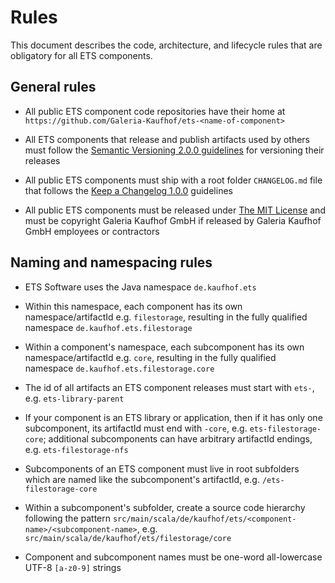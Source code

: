 # Rules

This document describes the code, architecture, and lifecycle rules that are obligatory for all ETS components.


## General rules

- All public ETS component code repositories have their home at `https://github.com/Galeria-Kaufhof/ets-<name-of-component>`

- All ETS components that release and publish artifacts used by others must follow the [Semantic Versioning 2.0.0 guidelines](https://semver.org/spec/v2.0.0.html) for versioning their releases

- All public ETS components must ship with a root folder `CHANGELOG.md` file that follows the [Keep a Changelog 1.0.0](https://keepachangelog.com/en/1.0.0/) guidelines

- All public ETS components must be released under [The MIT License](https://opensource.org/licenses/MIT) and must be copyright Galeria Kaufhof GmbH if released by Galeria Kaufhof GmbH employees or contractors


## Naming and namespacing rules

- ETS Software uses the Java namespace `de.kaufhof.ets`

- Within this namespace, each component has its own namespace/artifactId e.g. `filestorage`, resulting in the fully qualified namespace `de.kaufhof.ets.filestorage` 

- Within a component's namespace, each subcomponent has its own namespace/artifactId e.g. `core`, resulting in the fully qualified namespace `de.kaufhof.ets.filestorage.core` 

- The id of all artifacts an ETS component releases must start with `ets-`, e.g. `ets-library-parent`

- If your component is an ETS library or application, then if it has only one subcomponent, its artifactId must end with `-core`, e.g. `ets-filestorage-core`; additional subcomponents can have arbitrary artifactId endings, e.g. `ets-filestorage-nfs`

- Subcomponents of an ETS component must live in root subfolders which are named like the subcomponent's artifactId, e.g. `/ets-filestorage-core`

- Within a subcomponent's subfolder, create a source code hierarchy following the pattern `src/main/scala/de/kaufhof/ets/<component-name>/<subcomponent-name>`, e.g. `src/main/scala/de/kaufhof/ets/filestorage/core`

- Component and subcomponent names must be one-word all-lowercase UTF-8 `[a-z0-9]` strings
